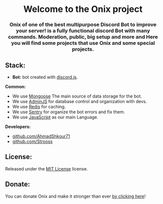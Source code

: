 <h1 align="center">
  <br>
  Welcome to the Onix project
 <br>
</h1>

<h3 align=center>Onix of one of the best multipurpose Discord Bot to improve your server! is a fully functional discord Bot with many commands. Moderation, public, big setup and more and Here you will find some projects that use Onix and some special projects.</h3>

## Stack:

- **Bot:** bot created with [discord.js](https://github.com/discordjs/discord.js).

**Common:** 
- We use [Mongoose](https://mongoosejs.com/) The main source of data storage for the bot.
- We use [AdminJS](https://adminjs.co/) for database control and organization with devs.
- We use [Redis](https://redis.io) for caching.
- We use [Sentry](https://sentry.io/) for organize the bot errors and fix them.
- We use [JavaScript](https://www.javascript.com/) as our main Language.

**Developers:**
- [github.com/AhmadShkour71](https://github.com/AhmadShkour71)
- [github.com/Strooss](https://github.com/Strooss) 

## License:

Released under the [MIT License](https://choosealicense.com/licenses/mit) license.

## Donate:

You can donate Onix and make it stronger than ever [by clicking here](https://paypal.me/shkour)!
